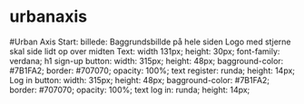 # urbanaxis
#Urban Axis
Start: 
billede:
Baggrundsbillde på hele siden 
Logo med stjerne skal side lidt op over midten
Text:
width 131px; height: 30px;
font-family: verdana;
h1
sign-up button:
width: 315px; height: 48px;
bagground-color: #7B1FA2;
border:  #707070;
opacity: 100%;
text register: runda; height: 14px;
Log in button:
width: 315px; height: 48px;
bagground-color: #7B1FA2;
border:  #707070;
opacity: 100%;
text log in: runda; height: 14px;
